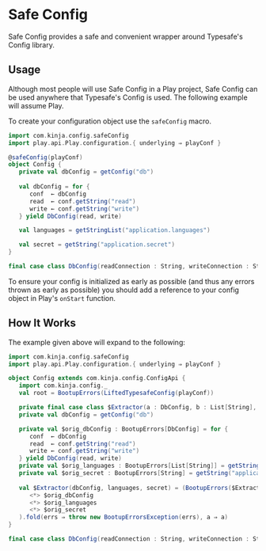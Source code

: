 # Safe Config

Safe Config provides a safe and convenient wrapper around Typesafe's Config library.

## Usage
Although most people will use Safe Config in a Play project, Safe Config can be used anywhere that Typesafe's Config is used. The following example will assume Play.

To create your configuration object use the `safeConfig` macro.
```scala
import com.kinja.config.safeConfig
import play.api.Play.configuration.{ underlying ⇒ playConf }

@safeConfig(playConf)
object Config {
   private val dbConfig = getConfig("db")
   
   val dbConfig = for {
      conf  ← dbConfig
      read  ← conf.getString("read")
      write ← conf.getString("write")
   } yield DbConfig(read, write)

   val languages = getStringList("application.languages")

   val secret = getString("application.secret")
}

final case class DbConfig(readConnection : String, writeConnection : String)
```
To ensure your config is initialized as early as possible (and thus any errors thrown as early as possible) you should add a reference to your config object in Play's `onStart` function.

## How It Works

The example given above will expand to the following:
```scala
import com.kinja.config.safeConfig
import play.api.Play.configuration.{ underlying ⇒ playConf }

object Config extends com.kinja.config.ConfigApi {
   import com.kinja.config._
   val root = BootupErrors(LiftedTypesafeConfig(playConf))

   private final case class $Extractor(a : DbConfig, b : List[String], c : String)
   private val dbConfig = getConfig("db")

   private val $orig_dbConfig : BootupErrors[DbConfig] = for {
      conf  ← dbConfig
      read  ← conf.getString("read")
      write ← conf.getString("write")
   } yield DbConfig(read, write)
   private val $orig_languages : BootupErrors[List[String]] = getStringList("application.languages")
   private val $orig_secret : BootupErrors[String] = getString("application.secret")
   
   val $Extractor(dbConfig, languages, secret) = (BootupErrors($Extractor.apply _ curried)
      <*> $orig_dbConfig
      <*> $orig_languages
      <*> $orig_secret
   ).fold(errs ⇒ throw new BootupErrorsException(errs), a ⇒ a)
}

final case class DbConfig(readConnection : String, writeConnection : String)
```
